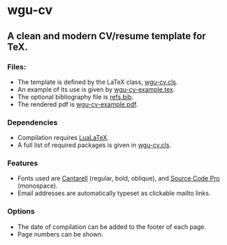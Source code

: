 # wgu-cv

## A clean and modern CV/resume template for TeX.

### Files:
- The template is defined by the LaTeX class, [wgu-cv.cls].
- An example of its use is given by [wgu-cv-example.tex].
- The optional bibliography file is [refs.bib].
- The rendered pdf is [wgu-cv-example.pdf].

### Dependencies
- Compilation requires [LuaLaTeX].
- A full list of required packages is given in [wgu-cv.cls].

### Features
- Fonts used are [Cantarell] (regular, bold, oblique), and [Source Code Pro] (monospace).
- Email addresses are automatically typeset as clickable mailto links.

### Options
- The date of compilation can be added to the footer of each page.
- Page numbers can be shown.

[wgu-cv.cls]: ./wgu-cv.cls
[wgu-cv-example.tex]: ./wgu-cv-example.tex
[refs.bib]: ./refs.bib
[wgu-cv-example.pdf]: ./wgu-cv-example.pdf
[Source Code Pro]: https://ctan.org/tex-archive/fonts/sourcecodepro
[Cantarell]: https://ctan.org/pkg/cantarell
[LuaLaTeX]: http://www.luatex.org 

